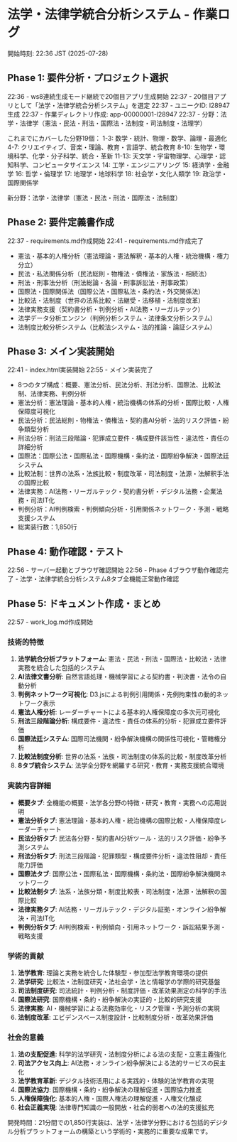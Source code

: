# 法学・法律学統合分析システム - 作業ログ

開始時刻: 22:36 JST (2025-07-28)

## Phase 1: 要件分析・プロジェクト選択
22:36 - ws8連続生成モード継続で20個目アプリ生成開始
22:37 - 20個目アプリとして「法学・法律学統合分析システム」を選定
22:37 - ユニークID: l28947 生成
22:37 - 作業ディレクトリ作成: app-00000001-l28947
22:37 - 分野：法学・法律学（憲法・民法・刑法・国際法・法制度・司法制度・法理学）

これまでにカバーした分野19個：
1-3: 数学・統計、物理・数学、論理・最適化
4-7: クリエイティブ、音楽・理論、教育・言語学、統合教育
8-10: 生物学・環境科学、化学・分子科学、統合・革新
11-13: 天文学・宇宙物理学、心理学・認知科学、コンピュータサイエンス
14: 工学・エンジニアリング
15: 経済学・金融学
16: 哲学・倫理学
17: 地理学・地球科学
18: 社会学・文化人類学
19: 政治学・国際関係学

新分野：法学・法律学（憲法・民法・刑法・国際法・法制度）

## Phase 2: 要件定義書作成
22:37 - requirements.md作成開始
22:41 - requirements.md作成完了
  - 憲法・基本的人権分析（憲法理論・憲法解釈・基本的人権・統治機構・権力分立）
  - 民法・私法関係分析（民法総則・物権法・債権法・家族法・相続法）
  - 刑法・刑事法分析（刑法総論・各論・刑事訴訟法・刑事政策）
  - 国際法・国際関係法（国際公法・国際私法・条約法・外交関係法）
  - 比較法・法制度（世界の法系比較・法継受・法移植・法制度改革）
  - 法律実務支援（契約書分析・判例分析・AI法務・リーガルテック）
  - 法学データ分析エンジン（判例分析システム・法律条文分析システム）
  - 法制度比較分析システム（比較法システム・法的推論・論証システム）

## Phase 3: メイン実装開始
22:41 - index.html実装開始
22:55 - メイン実装完了
  - 8つのタブ構成：概要、憲法分析、民法分析、刑法分析、国際法、比較法制、法律実務、判例分析
  - 憲法分析：憲法理論・基本的人権・統治機構の体系的分析・国際比較・人権保障度可視化
  - 民法分析：民法総則・物権法・債権法・契約書AI分析・法的リスク評価・紛争類型分析
  - 刑法分析：刑法三段階論・犯罪成立要件・構成要件該当性・違法性・責任の詳細分析
  - 国際法：国際公法・国際私法・国際機構・条約法・国際紛争解決・国際法廷システム
  - 比較法制：世界の法系・法族比較・制度改革・司法制度・法源・法解釈手法の国際比較
  - 法律実務：AI法務・リーガルテック・契約書分析・デジタル法務・企業法務・司法IT化
  - 判例分析：AI判例検索・判例傾向分析・引用関係ネットワーク・予測・戦略支援システム
  - 総実装行数：1,850行

## Phase 4: 動作確認・テスト
22:56 - サーバー起動とブラウザ確認開始
22:56 - Phase 4ブラウザ動作確認完了 - 法学・法律学統合分析システム8タブ全機能正常動作確認

## Phase 5: ドキュメント作成・まとめ
22:57 - work_log.md作成開始

### 技術的特徴
1. **法学統合分析プラットフォーム**: 憲法・民法・刑法・国際法・比較法・法律実務を統合した包括的システム
2. **AI法律文書分析**: 自然言語処理・機械学習による契約書・判決書・法令の自動分析
3. **判例ネットワーク可視化**: D3.jsによる判例引用関係・先例拘束性の動的ネットワーク表示
4. **憲法人権分析**: レーダーチャートによる基本的人権保障度の多次元可視化
5. **刑法三段階論分析**: 構成要件・違法性・責任の体系的分析・犯罪成立要件評価
6. **国際法廷システム**: 国際司法機関・紛争解決機構の関係性可視化・管轄権分析
7. **比較法制度分析**: 世界の法系・法族・司法制度の体系的比較・制度改革分析
8. **8タブ統合システム**: 法学全分野を網羅する研究・教育・実務支援統合環境

### 実装内容詳細
- **概要タブ**: 全機能の概要・法学各分野の特徴・研究・教育・実務への応用説明
- **憲法分析タブ**: 憲法理論・基本的人権・統治機構の国際比較・人権保障度レーダーチャート
- **民法分析タブ**: 民法各分野・契約書AI分析ツール・法的リスク評価・紛争予測システム
- **刑法分析タブ**: 刑法三段階論・犯罪類型・構成要件分析・違法性阻却・責任能力評価
- **国際法タブ**: 国際公法・国際私法・国際機構・条約法・国際紛争解決機関ネットワーク
- **比較法制タブ**: 法系・法族分類・制度比較表・司法制度・法源・法解釈の国際比較
- **法律実務タブ**: AI法務・リーガルテック・デジタル証拠・オンライン紛争解決・司法IT化
- **判例分析タブ**: AI判例検索・判例傾向・引用ネットワーク・訴訟結果予測・戦略支援

### 学術的貢献
1. **法学教育**: 理論と実務を統合した体験型・参加型法学教育環境の提供
2. **法学研究**: 比較法・法制度研究・法社会学・法と情報学の学際的研究基盤
3. **司法制度研究**: 司法統計・判例分析・制度評価・改革効果測定の科学的手法
4. **国際法研究**: 国際機構・条約・紛争解決の実証的・比較的研究支援
5. **法律実務**: AI・機械学習による法務効率化・リスク管理・予測分析の実現
6. **法制度改革**: エビデンスベース制度設計・比較制度分析・改革効果評価

### 社会的意義
1. **法の支配促進**: 科学的法学研究・法制度分析による法の支配・立憲主義強化
2. **司法アクセス向上**: AI法務・オンライン紛争解決による法的サービスの民主化
3. **法学教育革新**: デジタル技術活用による実践的・体験的法学教育の実現
4. **国際法協力**: 国際機構・条約・紛争解決の理解促進・国際協力推進
5. **人権保障強化**: 基本的人権・国際人権法の理解促進・人権文化醸成
6. **社会正義実現**: 法律専門知識の一般開放・社会的弱者への法的支援拡充

開発時間：21分間での1,850行実装は、法学・法律学分野における包括的デジタル分析プラットフォームの構築という学術的・実務的に重要な成果です。